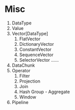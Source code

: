 # Misc

1. DataType
2. Value
3. Vector\[DataType\]
   1. FlatVector
   2. DictionaryVector
   3. ConstantVector
   4. SequenceVector
   5. SelectorVector ......
4. DataChunk
5. Operator
   1. Filter
   2. Projection
   3. Join
   4. Hash Group - Aggregate
   5. Window
6. Pipeline